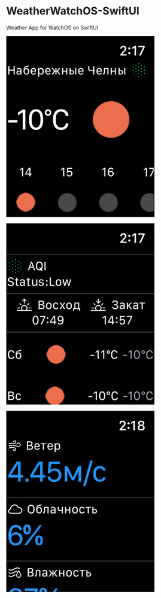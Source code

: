 # WeatherWatchOS-SwiftUI

Weather App for WatchOS on SwiftUI

[![screen1](https://github.com/Reisonic/WeatherWatchOS-SwiftUI/blob/main/screen1.png)](https://github.com/Reisonic/WeatherWatchOS-SwiftUI/blob/main/screen1.png)

[![screen2](https://github.com/Reisonic/WeatherWatchOS-SwiftUI/blob/main/screen2.png)](https://github.com/Reisonic/WeatherWatchOS-SwiftUI/blob/main/screen2.png)

[![screen3](https://github.com/Reisonic/WeatherWatchOS-SwiftUI/blob/main/screen3.png)](https://github.com/Reisonic/WeatherWatchOS-SwiftUI/blob/main/screen3.png)
